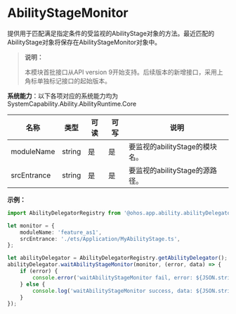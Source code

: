 # AbilityStageMonitor

提供用于匹配满足指定条件的受监视的AbilityStage对象的方法。最近匹配的AbilityStage对象将保存在AbilityStageMonitor对象中。 

> **说明：**
> 
> 本模块首批接口从API version 9开始支持。后续版本的新增接口，采用上角标单独标记接口的起始版本。  

**系统能力**：以下各项对应的系统能力均为SystemCapability.Ability.AbilityRuntime.Core

| 名称                                                         | 类型     | 可读 | 可写 | 说明                                                         |
| ------------------------------------------------------------ | -------- | ---- | ---- | ------------------------------------------------------------ |
| moduleName                                                 | string   | 是   | 是   | 要监视的abilityStage的模块名。 |
| srcEntrance | string | 是   | 是   | 要监视的abilityStage的源路径。 |

**示例：**
```ts
import AbilityDelegatorRegistry from '@ohos.app.ability.abilityDelegatorRegistry';

let monitor = {
    moduleName: 'feature_as1',
    srcEntrance: './ets/Application/MyAbilityStage.ts',
};

let abilityDelegator = AbilityDelegatorRegistry.getAbilityDelegator();
abilityDelegator.waitAbilityStageMonitor(monitor, (error, data) => {
    if (error) {
        console.error('waitAbilityStageMonitor fail, error: ${JSON.stringify(error)}');
    } else {
        console.log('waitAbilityStageMonitor success, data: ${JSON.stringify(data)}');
    }
});
```